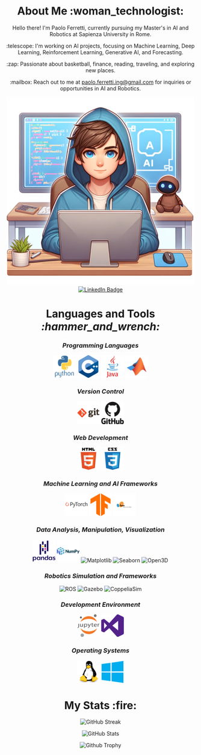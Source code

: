 <div align="center">
  <h1 align="center">About Me :woman_technologist:</h1>
  <p>Hello there! I'm Paolo Ferretti, currently pursuing my Master's in AI and Robotics at Sapienza University in Rome.</p>
  <p>:telescope: I'm working on AI projects, focusing on Machine Learning, Deep Learning, Reinforcement Learning, Generative AI, and Forecasting.</p>
  <p>:zap: Passionate about basketball, finance, reading, traveling, and exploring new places.</p>
  <p>:mailbox: Reach out to me at <a href="mailto:paolo.ferretti.ing@gmail.com">paolo.ferretti.ing@gmail.com</a> for inquiries or opportunities in AI and Robotics.</p>

  <img src="https://github.com/pabfr99/pabfr99/blob/main/intro.png" width="500" height="500"/>
  <br>
  <!-- LinkedIn Badge -->
  <a href="https://www.linkedin.com/in/paolo-ferretti-ing/">
    <img src="https://img.shields.io/badge/LinkedIn-blue?style=flat&logo=linkedin&logoColor=white" alt="LinkedIn Badge" height="25"/>
  </a>
</div>

<div align="center">
  <h1>Languages and Tools <em>:hammer_and_wrench:</em></h1>
  <div class="grid-container">
    <div class="grid-item">
      <h3><em>Programming Languages</em></h3>
      <img src="https://github.com/devicons/devicon/blob/master/icons/python/python-original-wordmark.svg" alt="Python" width="60" height="60">
      <img src="https://github.com/devicons/devicon/blob/master/icons/cplusplus/cplusplus-original.svg" alt="C++" width="60" height="60">
      <img src="https://github.com/devicons/devicon/blob/master/icons/java/java-original-wordmark.svg" alt="Java" width="60" height="60">
      <img src="https://github.com/devicons/devicon/blob/master/icons/matlab/matlab-original.svg" alt="MATLAB" width="60" height="60">
    </div>
    <div class="grid-item">
      <h3><em>Version Control</em></h3>
      <img src="https://github.com/devicons/devicon/blob/master/icons/git/git-original-wordmark.svg" alt="Git" width="60" height="60">
      <img src="https://github.com/devicons/devicon/blob/master/icons/github/github-original-wordmark.svg" alt="GitHub" width="60" height="60">
    </div>
    <div class="grid-item">
      <h3><em>Web Development</em></h3>
      <img src="https://github.com/devicons/devicon/blob/master/icons/html5/html5-original-wordmark.svg" alt="HTML" width="60" height="60">
      <img src="https://github.com/devicons/devicon/blob/master/icons/css3/css3-original-wordmark.svg" alt="CSS" width="60" height="60">
    </div>
    <div class="grid-item">
      <h3><em>Machine Learning and AI Frameworks</em></h3>
      <img src="https://github.com/devicons/devicon/blob/master/icons/pytorch/pytorch-original-wordmark.svg" alt="PyTorch" width="60" height="60">
      <img src="https://github.com/devicons/devicon/blob/master/icons/tensorflow/tensorflow-original.svg" alt="TensorFlow" width="60" height="60">
      <img src="https://github.com/scikit-learn/scikit-learn/blob/main/doc/logos/scikit-learn-logo.svg" alt="Scikit-Learn" width="60" height="60">
    </div>
    <div class="grid-item">
      <h3><em>Data Analysis, Manipulation, Visualization</em></h3>
      <img src="https://github.com/devicons/devicon/blob/master/icons/pandas/pandas-original-wordmark.svg" alt="Pandas" width="60" height="60">
      <img src="https://github.com/devicons/devicon/blob/master/icons/numpy/numpy-original-wordmark.svg" alt="NumPy" width="60" height="60"> 
      <img src="https://matplotlib.org/_static/logo2.svg" alt="Matplotlib" width="60" height="60">
      <img src="https://seaborn.pydata.org/_images/logo-tall-lightbg.svg" alt="Seaborn" width="60" height="60">
      <img src="https://raw.githubusercontent.com/isl-org/Open3D/main/docs/_static/open3d_logo_horizontal.png" alt="Open3D" width="140" height="50">
    </div>
    <div class="grid-item">
      <h3><em>Robotics Simulation and Frameworks</em></h3>
      <img src="https://upload.wikimedia.org/wikipedia/commons/b/bb/Ros_logo.svg" alt="ROS" width="60" height="60">
      <img src="https://user-images.githubusercontent.com/10261903/174557418-1a83fbb7-e12b-4edb-b99f-5aaf8eed5cae.png" alt="Gazebo" width="90" height="60">
      <img src="https://avatars.githubusercontent.com/u/29758034?s=280&v=4" alt="CoppeliaSim" width="60" height="60">
    </div>
    <div class="grid-item">
      <h3><em>Development Environment</em></h3>
      <img src="https://github.com/devicons/devicon/blob/master/icons/jupyter/jupyter-original-wordmark.svg" alt="Jupyter" width="60" height="60">
      <img src="https://github.com/devicons/devicon/blob/master/icons/visualstudio/visualstudio-plain.svg" alt="Visual Studio Code" width="60" height="60">
    </div>
    <div class="grid-item">
      <h3><em>Operating Systems</em></h3>
      <img src="https://github.com/devicons/devicon/blob/master/icons/linux/linux-original.svg" alt="Linux" width="60" height="60">
      <img src="https://github.com/devicons/devicon/blob/master/icons/windows8/windows8-original.svg" alt="Windows" width="60" height="60">
    </div>
  </div>
</div>


<h1 align="center">My Stats :fire:</h1>
<div align="center">

![GitHub Streak](http://github-readme-streak-stats.herokuapp.com?user=pabfr99&theme=dark&background=000000)

![GitHub Stats](https://github-readme-stats.vercel.app/api?username=pabfr99&show_icons=true&theme=vision-friendly-dark)

![Github Trophy](https://github-profile-trophy.vercel.app/?username=pabfr99&theme=vision-friendly-darke)

</div>
